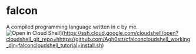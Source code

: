 # falcon
A compiled programming language written in c by me. ![Open in Cloud Shell](https://gstatic.com/cloudssh/images/open-btn.svg)](https://ssh.cloud.google.com/cloudshell/open?cloudshell_git_repo=hhttps//github.com/Agh0stt/cfalconcloudshell_working_dir=falconcloudshell_tutorial=install.sh)
